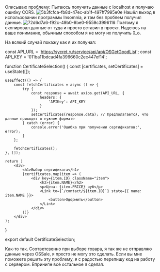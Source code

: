Описываю проблему: Пытаюсь получить данные с localhost и получаю ошибку CORS.
![5b3fcfca-fb8d-47ec-ab1f-497ff7995e0e](https://github.com/user-attachments/assets/5070effc-9af7-4391-b2a5-c87f0df92f96)
Нашёл выход в использовании программы Insomnia, и там без проблем получил данные.
![72d6d7a6-f92c-49b0-9be0-9559c3996116](https://github.com/user-attachments/assets/18326e70-8a8f-4fad-9fee-a2ac5218e0f0)
Поэтому я скопировал данные от туда и просто вставил в проект. Надеюсь на ваше понимание, обычным способом я не могу их получить 0_o.

На всякий случай покажу как я их получал:

const API_URL = 'https://sycret.ru/service/api/api/OSGetGoodList';
const API_KEY = '011ba11bdcad4fa396660c2ec447ef14';

function CertificateSelection() {
    const [certificates, setCertificates] = useState([]);

    useEffect(() => {
        const fetchCertificates = async () => {
            try {
                const response = await axios.get(API_URL, {
                    headers: {
                        'APIKey': API_KEY
                    }
                });
                setCertificates(response.data); // Предполагается, что данные приходят в нужном формате
            } catch (error) {
                console.error('Ошибка при получении сертификатов:', error);
            }
        };

        fetchCertificates();
    }, []);

    return (
        <div>
            <h1>Выбор сертификата</h1>
            {certificates.map(item => (
                <div key={item.ID} className="item">
                    <h2>{item.NAME}</h2>
                    <p>Цена: {item.PRICE} руб</p>
                    <Link to={`/contact/${item.ID}`} state={{ name: item.NAME }}>
                        <button>Оформить</button>
                    </Link>
                </div>
            ))}
        </div>
    );
}

export default CertificateSelection;

Как-то так. Соответсвенно при выборе товара, я так же не отправляю данные через OSSale, я просто не могу это сделать. Если вы мне поможете решить эту проблему, я с радостью перепишу код на работу с сервером. Впринипе всё остальное я сделал.
